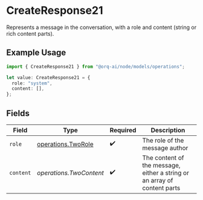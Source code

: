 # CreateResponse21

Represents a message in the conversation, with a role and content (string or rich content parts).

## Example Usage

```typescript
import { CreateResponse21 } from "@orq-ai/node/models/operations";

let value: CreateResponse21 = {
  role: "system",
  content: [],
};
```

## Fields

| Field                                                                    | Type                                                                     | Required                                                                 | Description                                                              |
| ------------------------------------------------------------------------ | ------------------------------------------------------------------------ | ------------------------------------------------------------------------ | ------------------------------------------------------------------------ |
| `role`                                                                   | [operations.TwoRole](../../models/operations/tworole.md)                 | :heavy_check_mark:                                                       | The role of the message author                                           |
| `content`                                                                | *operations.TwoContent*                                                  | :heavy_check_mark:                                                       | The content of the message, either a string or an array of content parts |
